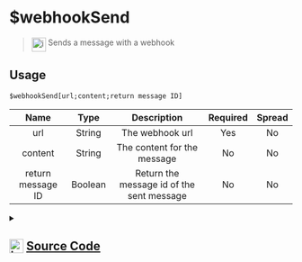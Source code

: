 # $webhookSend
> <img align="top" src="https://upload.wikimedia.org/wikipedia/commons/thumb/e/e4/Infobox_info_icon.svg/160px-Infobox_info_icon.svg.png?20150409153300" alt="image" width="25" height="auto"> Sends a message with a webhook
## Usage
```
$webhookSend[url;content;return message ID]
```
| Name | Type | Description | Required | Spread
| :---: | :---: | :---: | :---: | :---: |
url | String | The webhook url | Yes | No
content | String | The content for the message | No | No
return message ID | Boolean | Return the message id of the sent message | No | No
<details>
<summary>
    
## <img align="top" src="https://cdn4.iconfinder.com/data/icons/iconsimple-logotypes/512/github-512.png" alt="image" width="25" height="auto">  [Source Code](https://github.com/tryforge/ForgeScript-V2/blob/main/src/native/webhookSend.ts)
    
</summary>
    
```ts
import { Message, WebhookClient } from "discord.js"
import { ArgType, NativeFunction, Return } from "../structures"

export default new NativeFunction({
    name: "$webhookSend",
    version: "1.0.0",
    description: "Sends a message with a webhook",
    brackets: true,
    unwrap: true,
    args: [
        {
            name: "url",
            description: "The webhook url",
            rest: false,
            required: true,
            type: ArgType.String,
        },
        {
            name: "content",
            description: "The content for the message",
            rest: false,
            type: ArgType.String,
        },
        {
            name: "return message ID",
            description: "Return the message id of the sent message",
            rest: false,
            type: ArgType.Boolean,
        },
    ],
    async execute(ctx, [url, content, returnMessageID]) {
        const web = new WebhookClient({ url })

        ctx.container.content = content || undefined
        const m = await ctx.container.send<Message>(web)
        return this.success(returnMessageID && m ? m.id : undefined)
    },
})

```
    
</details>